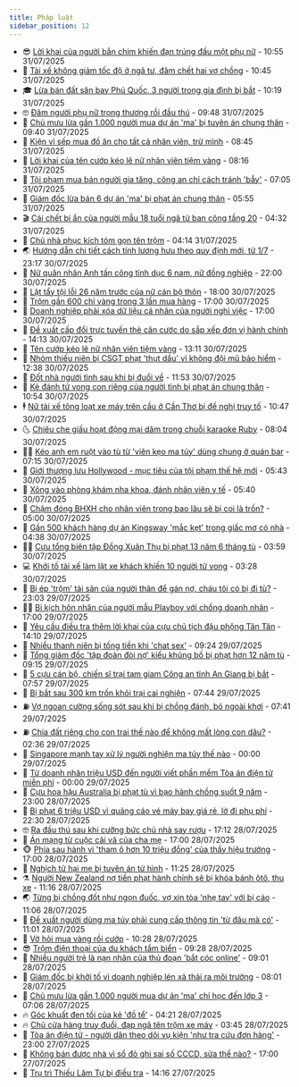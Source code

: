 ```yaml
---
title: Pháp luật
sidebar_position: 12
---
```


<!-- vnexpress-phap-luat:START -->
- 😎 [Lời khai của người bắn chim khiến đạn trúng đầu một phụ nữ](https://vnexpress.net/loi-khai-cua-nguoi-ban-chim-khien-dan-trung-dau-mot-phu-nu-4921274.html) - 10:55 31/07/2025
- 🥰 [Tài xế không giảm tốc độ ở ngã tư, đâm chết hai vợ chồng](https://vnexpress.net/tai-xe-khong-giam-toc-do-o-nga-tu-dam-chet-hai-vo-chong-4921263.html) - 10:45 31/07/2025
- 🎓 [Lừa bán đất sân bay Phú Quốc, 3 người trong gia đình bị bắt](https://vnexpress.net/lua-ban-dat-san-bay-phu-quoc-3-nguoi-trong-gia-dinh-bi-bat-4921256.html) - 10:19 31/07/2025
- 🤓 [Đâm người phụ nữ trọng thương rồi đầu thú](https://vnexpress.net/dam-nguoi-phu-nu-trong-thuong-roi-dau-thu-4921120.html) - 09:48 31/07/2025
- 🎊 [Chủ mưu lừa gần 1.000 người mua dự án &#39;ma&#39; bị tuyên án chung thân](https://vnexpress.net/chu-muu-lua-gan-1-000-nguoi-mua-du-an-ma-bi-tuyen-an-chung-than-4921122.html) - 09:40 31/07/2025
- 🙉 [Kiện vì sếp mua đồ ăn cho tất cả nhân viên, trừ mình](https://vnexpress.net/kien-vi-sep-mua-do-an-cho-tat-ca-nhan-vien-tru-minh-4921141.html) - 08:45 31/07/2025
- 🤡 [Lời khai của tên cướp kéo lê nữ nhân viên tiệm vàng](https://vnexpress.net/loi-khai-cua-ten-cuop-keo-le-nu-nhan-vien-tiem-vang-4921176.html) - 08:16 31/07/2025
- 🗽 [Tội phạm mua bán người gia tăng, công an chỉ cách tránh &#39;bẫy&#39;](https://vnexpress.net/toi-pham-mua-ban-nguoi-gia-tang-cong-an-chi-cach-tranh-bay-4921049.html) - 07:05 31/07/2025
- 🌋 [Giám đốc lừa bán 6 dự án &#39;ma&#39; bị phạt án chung thân](https://vnexpress.net/giam-doc-lua-ban-6-du-an-ma-bi-phat-an-chung-than-4921125.html) - 05:55 31/07/2025
- 🎬 [Cái chết bí ẩn của người mẫu 18 tuổi ngã từ ban công tầng 20](https://vnexpress.net/cai-chet-bi-an-cua-nguoi-mau-18-tuoi-nga-tu-ban-cong-tang-20-4921081.html) - 04:32 31/07/2025
- 💯 [Chủ nhà phục kích tóm gọn tên trộm](https://video.vnexpress.net/chu-nha-phuc-kich-tom-gon-ten-trom-4920885.html) - 04:14 31/07/2025
- 🌏 [Hướng dẫn chi tiết cách tính lương hưu theo quy định mới, từ 1/7](https://vnexpress.net/huong-dan-chi-tiet-cach-tinh-luong-huu-ap-dung-tu-sau-ngay-1-7-4919865.html) - 23:17 30/07/2025
- 🌊 [Nữ quân nhân Anh tấn công tình dục 6 nam, nữ đồng nghiệp](https://vnexpress.net/nu-quan-nhan-anh-tan-cong-tinh-duc-6-nam-nu-dong-nghiep-4920931.html) - 22:00 30/07/2025
- 💂 [Lật tẩy tội lỗi 26 năm trước của nữ cán bộ thôn](https://vnexpress.net/26-nam-lan-tron-duoi-vo-boc-can-bo-cua-ac-phu-4920896.html) - 18:00 30/07/2025
- 🎡 [Trộm gần 600 chỉ vàng trong 3 lần mua hàng](https://vnexpress.net/trom-gan-600-chi-vang-trong-3-lan-mua-hang-4920894.html) - 17:00 30/07/2025
- 🫶 [Doanh nghiệp phải xóa dữ liệu cá nhân của người nghỉ việc](https://vnexpress.net/doanh-nghiep-phai-xoa-du-lieu-ca-nhan-cua-nguoi-da-nghi-viec-4920649.html) - 17:00 30/07/2025
- 🐲 [Đề xuất cấp đổi trực tuyến thẻ căn cước do sắp xếp đơn vị hành chính](https://vnexpress.net/de-xuat-cap-doi-truc-tuyen-the-can-cuoc-do-sap-xep-don-vi-hanh-chinh-4920823.html) - 14:13 30/07/2025
- 🚀 [Tên cướp kéo lê nữ nhân viên tiệm vàng](https://vnexpress.net/ten-cuop-keo-le-nu-nhan-vien-tiem-vang-4920912.html) - 13:11 30/07/2025
- 🎊 [Nhóm thiếu niên bị CSGT phạt &#39;thụt dầu&#39; vì không đội mũ bảo hiểm](https://vnexpress.net/nhom-thieu-nien-bi-csgt-phat-thut-dau-vi-khong-doi-mu-bao-hiem-4920908.html) - 12:38 30/07/2025
- 🤗 [Đốt nhà người tình sau khi bị đuổi về](https://vnexpress.net/dot-nha-nguoi-tinh-sau-khi-bi-duoi-ve-4920889.html) - 11:53 30/07/2025
- 🗽 [Kẻ đánh tử vong con riêng của người tình bị phạt án chung thân](https://vnexpress.net/ke-danh-tu-vong-con-rieng-cua-nguoi-tinh-bi-phat-an-chung-than-4920866.html) - 10:54 30/07/2025
- 🕴 [Nữ tài xế tông loạt xe máy trên cầu ở Cần Thơ bị đề nghị truy tố](https://vnexpress.net/nu-tai-xe-tong-loat-xe-may-tren-cau-o-can-tho-bi-de-nghi-truy-to-4920882.html) - 10:47 30/07/2025
- 🌜 [Chiêu che giấu hoạt động mại dâm trong chuỗi karaoke Ruby](https://vnexpress.net/chieu-che-giau-hoat-dong-mai-dam-trong-chuoi-karaoke-ruby-4920731.html) - 08:04 30/07/2025
- 🧑‍🏫 [Kéo anh em ruột vào tù từ &#39;viên kẹo ma túy&#39; dùng chung ở quán bar](https://vnexpress.net/ba-anh-em-ruot-ru-nhau-vao-quan-bar-dung-keo-ma-tuy-4920712.html) - 07:15 30/07/2025
- 🦩 [Giới thượng lưu Hollywood - mục tiêu của tội phạm thế hệ mới](https://vnexpress.net/gioi-thuong-luu-hollywood-muc-tieu-cua-toi-pham-the-he-moi-4920684.html) - 05:43 30/07/2025
- 💼 [Xông vào phòng khám nha khoa, đánh nhân viên y tế](https://vnexpress.net/xong-vao-phong-nha-khoa-danh-nguoi-dang-kham-benh-4920704.html) - 05:40 30/07/2025
- 💫 [Chậm đóng BHXH cho nhân viên trong bao lâu sẽ bị coi là trốn?](https://vnexpress.net/cham-dong-bhxh-bao-lau-bi-coi-la-tron-dong-va-bi-phat-4920083.html) - 05:00 30/07/2025
- 🦅 [Gần 500 khách hàng dự án Kingsway &#39;mắc kẹt&#39; trong giấc mơ có nhà](https://vnexpress.net/gan-500-khach-hang-du-an-kingsway-mac-ket-trong-giac-mo-co-nha-4920525.html) - 04:38 30/07/2025
- 🧑‍💻 [Cựu tổng biên tập Đồng Xuân Thụ bị phạt 13 năm 6 tháng tù](https://vnexpress.net/cuu-tong-bien-tap-dong-xuan-thu-bi-phat-13-nam-6-thang-tu-4920538.html) - 03:59 30/07/2025
- 💻 [Khởi tố tài xế làm lật xe khách khiến 10 người tử vong](https://vnexpress.net/khoi-to-tai-xe-lam-lat-xe-khach-khien-10-nguoi-tu-vong-4920611.html) - 03:28 30/07/2025
- 🤠 [Bị ép &#39;trộm&#39; tài sản của người thân để gán nợ, cháu tôi có bị đi tù?](https://vnexpress.net/bi-ep-trom-tai-san-cua-nguoi-than-de-gan-no-chau-toi-co-bi-di-tu-4919642.html) - 23:03 29/07/2025
- 🧑‍🏫 [Bi kịch hôn nhân của người mẫu Playboy với chồng doanh nhân](https://vnexpress.net/bi-kich-hon-nhan-cua-nguoi-mau-playboy-voi-chong-doanh-nhan-4920386.html) - 17:00 29/07/2025
- 🌈 [Yêu cầu điều tra thêm lời khai của cựu chủ tịch đậu phộng Tân Tân](https://vnexpress.net/yeu-cau-dieu-tra-them-loi-khai-cua-cuu-chu-tich-dau-phong-tan-tan-4920402.html) - 14:10 29/07/2025
- 🌮 [Nhiều thanh niên bị tống tiền khi &#39;chat sex&#39;](https://vnexpress.net/nhieu-thanh-nien-bi-tong-tien-khi-chat-sex-4920331.html) - 09:24 29/07/2025
- 🐲 [Tổng giám đốc &#39;tập đoàn đòi nợ&#39; kiểu khủng bố bị phạt hơn 12 năm tù](https://vnexpress.net/tong-giam-doc-tap-doan-doi-no-kieu-khung-bo-bi-phat-hon-12-nam-tu-4920271.html) - 09:15 29/07/2025
- 🧰 [5 cựu cán bộ, chiến sĩ trại tạm giam Công an tỉnh An Giang bị bắt](https://vnexpress.net/5-cuu-can-bo-chien-si-trai-tam-giam-cong-an-tinh-an-giang-bi-bat-4920260.html) - 07:57 29/07/2025
- 💄 [Bị bắt sau 300 km trốn khỏi trại cai nghiện](https://vnexpress.net/bi-bat-sau-300-km-tron-khoi-trai-cai-nghien-4920172.html) - 07:44 29/07/2025
- ⛽️ [Vợ ngoan cường sống sót sau khi bị chồng đánh, bỏ ngoài khơi](https://vnexpress.net/vo-ngoan-cuong-song-sot-sau-khi-bi-chong-danh-bo-ngoai-khoi-4919702.html) - 07:41 29/07/2025
- ⛽️ [Chia đất riêng cho con trai thế nào để không mất lòng con dâu?](https://vnexpress.net/chia-dat-rieng-cho-con-trai-the-nao-de-khong-mat-long-con-dau-4919598.html) - 02:36 29/07/2025
- 💂 [Singapore mạnh tay xử lý người nghiện ma túy thế nào](https://vnexpress.net/singapore-phat-tu-nguoi-nghien-ma-tuy-4919860.html) - 00:00 29/07/2025
- 🤔 [Từ doanh nhân triệu USD đến người viết phần mềm Tòa án điện tử miễn phí](https://vnexpress.net/tu-doanh-nhan-trieu-usd-den-nguoi-viet-phan-mem-toa-an-dien-tu-mien-phi-4917053.html) - 00:00 29/07/2025
- 🧐 [Cựu hoa hậu Australia bị phạt tù vì bạo hành chồng suốt 9 năm](https://vnexpress.net/cuu-hoa-hau-australia-bi-phat-tu-vi-bao-hanh-chong-suot-9-nam-4919976.html) - 23:00 28/07/2025
- 🎃 [Bị phạt 6 triệu USD vì quảng cáo vé máy bay giá rẻ, lờ đi phụ phí](https://vnexpress.net/bi-phat-gan-6-trieu-usd-vi-quang-cao-lo-ve-may-bay-gia-re-4919971.html) - 22:30 28/07/2025
- 🤓 [Ra đầu thú sau khi cưỡng bức chủ nhà say rượu](https://vnexpress.net/ra-dau-thu-sau-khi-cuong-buc-chu-nha-say-ruou-4919979.html) - 17:12 28/07/2025
- 💃 [Án mạng từ cuộc cãi vã của cha mẹ](https://vnexpress.net/an-mang-tu-cuoc-cai-va-cua-cha-me-4919950.html) - 17:00 28/07/2025
- 🐵 [Phía sau hành vi &#39;tham ô hơn 10 triệu đồng&#39; của thầy hiệu trưởng](https://vnexpress.net/phia-sau-hanh-vi-tham-o-hon-10-trieu-dong-cua-thay-hieu-truong-4919591.html) - 17:00 28/07/2025
- 🤖 [Nghịch tử hại mẹ bị tuyên án tử hình](https://vnexpress.net/nghich-tu-hai-me-bi-tuyen-an-tu-hinh-4919938.html) - 11:25 28/07/2025
- ⚗️ [Người New Zealand nợ tiền phạt hành chính sẽ bị khóa bánh ôtô, thu xe](https://vnexpress.net/nguoi-new-zealand-no-tien-phat-hanh-chinh-se-bi-khoa-banh-oto-thu-xe-4919926.html) - 11:16 28/07/2025
- 🌏 [Từng bị chồng đốt như ngọn đuốc, vợ xin tòa &#39;nhẹ tay&#39; với bị cáo](https://vnexpress.net/tung-bi-chong-dot-nhu-ngon-duoc-vo-xin-toa-nhe-tay-voi-bi-cao-4919800.html) - 11:06 28/07/2025
- 🦆 [Đề xuất người dùng ma túy phải cung cấp thông tin &#39;từ đâu mà có&#39;](https://vnexpress.net/de-xuat-nguoi-dung-ma-tuy-phai-cung-cap-thong-tin-tu-dau-ma-co-4919700.html) - 11:01 28/07/2025
- 🐎 [Vờ hỏi mua vàng rồi cướp](https://vnexpress.net/vo-hoi-mua-vang-roi-cuop-4919930.html) - 10:28 28/07/2025
- 😎 [Trộm điện thoại của du khách tắm biển](https://vnexpress.net/trom-dien-thoai-cua-du-khach-tam-bien-4919881.html) - 09:28 28/07/2025
- 💪 [Nhiều người trẻ là nạn nhân của thủ đoạn &#39;bắt cóc online&#39;](https://vnexpress.net/cach-tinh-tao-de-khong-sap-bay-chieu-lua-bat-coc-online-4919748.html) - 09:01 28/07/2025
- 🤡 [Giám đốc bị khởi tố vì doanh nghiệp lén xả thải ra môi trường](https://vnexpress.net/giam-doc-bi-khoi-to-vi-doanh-nghiep-len-xa-thai-ra-moi-truong-4919820.html) - 08:01 28/07/2025
- 🌁 [Chủ mưu lừa gần 1.000 người mua dự án &#39;ma&#39; chỉ học đến lớp 3](https://vnexpress.net/chu-muu-lua-gan-1-000-nguoi-mua-du-an-ma-chi-hoc-den-lop-3-4919737.html) - 07:06 28/07/2025
- 🔥 [Góc khuất đen tối của kẻ &#39;đồ tể&#39;](https://vnexpress.net/goc-khuat-den-toi-cua-ke-che-tao-hoan-quan-4919561.html) - 04:21 28/07/2025
- 🔥 [Chủ cửa hàng truy đuổi, đạp ngã tên trộm xe máy](https://video.vnexpress.net/chu-cua-hang-truy-duoi-dap-nga-ten-trom-xe-may-4919373.html) - 03:45 28/07/2025
- 👺 [Tòa án điện tử - người dân theo dõi vụ kiện &#39;như tra cứu đơn hàng&#39;](https://vnexpress.net/toa-an-dien-tu-nguoi-dan-theo-doi-vu-kien-nhu-tra-cuu-don-hang-4917047.html) - 23:00 27/07/2025
- 🎊 [Không bán được nhà vì sổ đỏ ghi sai số CCCD, sửa thế nào?](https://vnexpress.net/khong-ban-duoc-nha-vi-so-do-ghi-sai-so-cccd-lam-sao-de-cap-nhat-lai-4915644.html) - 17:00 27/07/2025
- 🎊 [Trụ trì Thiếu Lâm Tự bị điều tra](https://vnexpress.net/tru-tri-thieu-lam-tu-bi-dieu-tra-4919539.html) - 14:16 27/07/2025<!-- vnexpress-phap-luat:END -->

